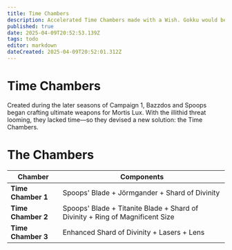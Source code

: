 ```yaml
---
title: Time Chambers
description: Accelerated Time Chambers made with a Wish. Gokku would be proud.
published: true
date: 2025-04-09T20:52:53.139Z
tags: todo
editor: markdown
dateCreated: 2025-04-09T20:52:01.312Z
---
```


# Time Chambers

Created during the later seasons of Campaign 1, Bazzdos and Spoops began crafting ultimate weapons for Mortis Lux. With the illithid threat looming, they lacked time—so they devised a new solution: the Time Chambers.

# The Chambers

| Chamber | Components |
|--------|------------|
| **Time Chamber 1** | Spoops' Blade + Jörmgander + Shard of Divinity |
| **Time Chamber 2** | Spoops' Blade + Titanite Blade + Shard of Divinity + Ring of Magnificent Size |
| **Time Chamber 3** | Enhanced Shard of Divinity + Lasers + Lens |
